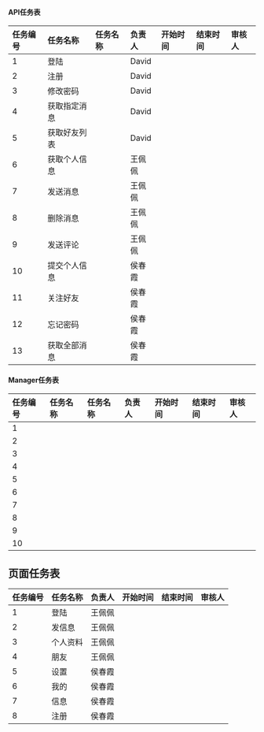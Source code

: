 #### API任务表

| 任务编号 | 任务名称 | 任务名称 | 负责人 | 开始时间 | 结束时间 | 审核人 |
| :--- | :--- | :--- | :--- | :--- | :--- | :--- |
| 1 | 登陆 |  | David |  |  |  |
| 2 | 注册 |  | David |  |  |  |
| 3 | 修改密码 |  | David |  |  |  |
| 4 | 获取指定消息 |  | David |  |  |  |
| 5 | 获取好友列表 |  | David |  |  |  |
| 6 | 获取个人信息 |  | 王佩佩 |  |  |  |
| 7 | 发送消息 |  | 王佩佩 |  |  |  |
| 8 | 删除消息 |  | 王佩佩 |  |  |  |
| 9 | 发送评论 |  | 王佩佩 |  |  |  |
| 10 | 提交个人信息 |  | 侯春霞 |  |  |  |
| 11 | 关注好友 |  | 侯春霞 |  |  |  |
| 12 | 忘记密码 |  | 侯春霞 |  |  |  |
| 13 | 获取全部消息 |  | 侯春霞 |  |  |  |

#### Manager任务表

| 任务编号 | 任务名称 | 任务名称 | 负责人 | 开始时间 | 结束时间 | 审核人 |
| :--- | :--- | :--- | :--- | :--- | :--- | :--- |
| 1 |  |  |  |  |  |  |
| 2 |  |  |  |  |  |  |
| 3 |  |  |  |  |  |  |
| 4 |  |  |  |  |  |  |
| 5 |  |  |  |  |  |  |
| 6 |  |  |  |  |  |  |
| 7 |  |  |  |  |  |  |
| 8 |  |  |  |  |  |  |
| 9 |  |  |  |  |  |  |
| 10 |  |  |  |  |  |  |

## 页面任务表

| 任务编号 | 任务名称 | 负责人 | 开始时间 | 结束时间 | 审核人 |
| :--- | :--- | :--- | :--- | :--- | :--- |
| 1 | 登陆 | 王佩佩 |  |  |  |
| 2 | 发信息 | 王佩佩 |  |  |  |
| 3 | 个人资料 | 王佩佩 |  |  |  |
| 4 | 朋友 | 王佩佩 |  |  |  |
| 5 | 设置 | 侯春霞 |  |  |  |
| 6 | 我的 | 侯春霞 |  |  |  |
| 7 | 信息 | 侯春霞 |  |  |  |
| 8 | 注册 | 侯春霞 |  |  |  |



